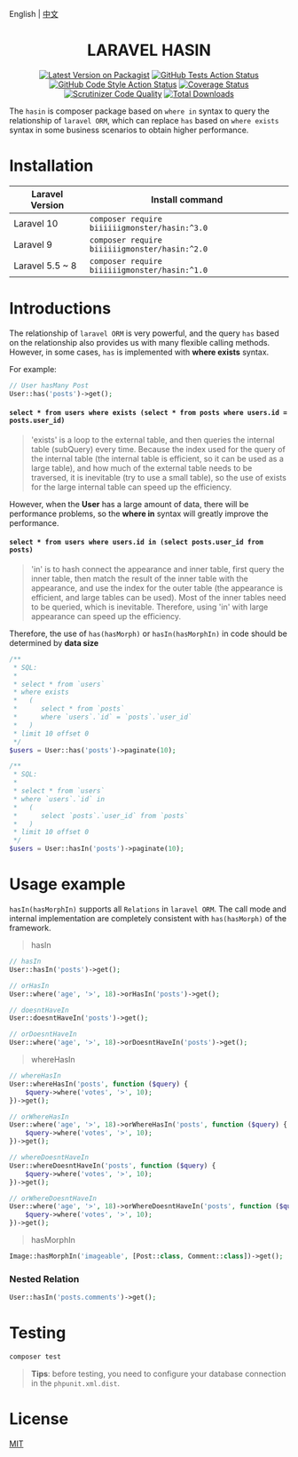 English | [中文](./README-CN.md)

<div align="center">

# LARAVEL HASIN

[![Latest Version on Packagist](https://img.shields.io/packagist/v/biiiiiigmonster/hasin.svg?style=flat-square)](https://packagist.org/packages/biiiiiigmonster/hasin)
[![GitHub Tests Action Status](https://img.shields.io/github/actions/workflow/status/biiiiiigmonster/hasin/run-tests.yml?branch=main&label=tests&style=flat-square)](https://github.com/biiiiiigmonster/hasin/actions?query=workflow%3Arun-tests+branch%3Amain)
[![GitHub Code Style Action Status](https://img.shields.io/github/actions/workflow/status/biiiiiigmonster/hasin/fix-php-code-style-issues.yml?branch=main&label=code%20style&style=flat-square)](https://github.com/biiiiiigmonster/hasin/actions?query=workflow%3A"Fix+PHP+code+style+issues"+branch%3Amain)
[![Coverage Status](https://coveralls.io/repos/github/biiiiiigmonster/hasin/badge.svg?branch=main)](https://coveralls.io/github/biiiiiigmonster/hasin?branch=main)
[![Scrutinizer Code Quality](https://img.shields.io/scrutinizer/g/biiiiiigmonster/hasin.svg?label=Scrutinizer&style=flat-square)](https://scrutinizer-ci.com/g/biiiiiigmonster/hasin/)
[![Total Downloads](https://img.shields.io/packagist/dt/biiiiiigmonster/hasin.svg?style=flat-square)](https://packagist.org/packages/biiiiiigmonster/hasin)

</div>

The `hasin` is composer package based on `where in` syntax to query the relationship of `laravel ORM`, which can replace `has` based on `where exists` syntax in some business scenarios to obtain higher performance.

# Installation
| Laravel Version | Install command                                     |
|----------------|-----------------------------------------------------|
| Laravel 10     | ``` composer require biiiiiigmonster/hasin:^3.0 ``` |
| Laravel 9      | ``` composer require biiiiiigmonster/hasin:^2.0 ``` |
| Laravel 5.5 ~ 8 | ``` composer require biiiiiigmonster/hasin:^1.0 ``` |

# Introductions

The relationship of `laravel ORM` is very powerful, and the query `has` based on the relationship also provides us with many flexible calling methods. However, in some cases, `has` is implemented with **where exists** syntax.

For example:
```php
// User hasMany Post
User::has('posts')->get();
```
#### `select * from users where exists (select * from posts where users.id = posts.user_id)`
> 'exists' is a loop to the external table, and then queries the internal table (subQuery) every time. Because the index used for the query of the internal table (the internal table is efficient, so it can be used as a large table), and how much of the external table needs to be traversed, it is inevitable (try to use a small table), so the use of exists for the large internal table can speed up the efficiency.

However, when the **User** has a large amount of data, there will be performance problems, so the **where in** syntax will greatly improve the performance.

#### `select * from users where users.id in (select posts.user_id from posts)`
> 'in' is to hash connect the appearance and inner table, first query the inner table, then match the result of the inner table with the appearance, and use the index for the outer table (the appearance is efficient, and large tables can be used). Most of the inner tables need to be queried, which is inevitable. Therefore, using 'in' with large appearance can speed up the efficiency.

Therefore, the use of `has(hasMorph)` or `hasIn(hasMorphIn)` in code should be determined by **data size**

```php
/**
 * SQL:
 * 
 * select * from `users` 
 * where exists 
 *   ( 
 *      select * from `posts` 
 *      where `users`.`id` = `posts`.`user_id` 
 *   ) 
 * limit 10 offset 0
 */
$users = User::has('posts')->paginate(10);

/**
 * SQL:
 * 
 * select * from `users` 
 * where `users`.`id` in  
 *   ( 
 *      select `posts`.`user_id` from `posts` 
 *   ) 
 * limit 10 offset 0
 */
$users = User::hasIn('posts')->paginate(10);
```

# Usage example

`hasIn(hasMorphIn)` supports all `Relations` in `laravel ORM`. The call mode and internal implementation are completely consistent with `has(hasMorph)` of the framework.

> hasIn

```php
// hasIn
User::hasIn('posts')->get();

// orHasIn
User::where('age', '>', 18)->orHasIn('posts')->get();

// doesntHaveIn
User::doesntHaveIn('posts')->get();

// orDoesntHaveIn
User::where('age', '>', 18)->orDoesntHaveIn('posts')->get();
```

> whereHasIn

```php
// whereHasIn
User::whereHasIn('posts', function ($query) {
    $query->where('votes', '>', 10);
})->get();

// orWhereHasIn
User::where('age', '>', 18)->orWhereHasIn('posts', function ($query) {
    $query->where('votes', '>', 10);
})->get();

// whereDoesntHaveIn
User::whereDoesntHaveIn('posts', function ($query) {
    $query->where('votes', '>', 10);
})->get();

// orWhereDoesntHaveIn
User::where('age', '>', 18)->orWhereDoesntHaveIn('posts', function ($query) {
    $query->where('votes', '>', 10);
})->get();
```

> hasMorphIn

```php
Image::hasMorphIn('imageable', [Post::class, Comment::class])->get();
```

### Nested Relation

```php
User::hasIn('posts.comments')->get();
```

# Testing
```bash
composer test
```
>**Tips**: before testing, you need to configure your database connection in the `phpunit.xml.dist`.

# License
[MIT](./LICENSE)
